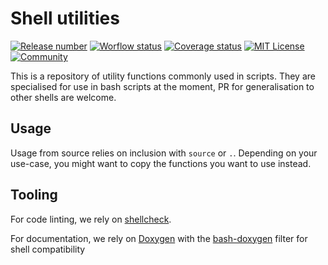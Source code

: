 # Shell utilities

[![Release number](https://shields.io/github/v/release/Ayowel/shell-utilities)](https://github.com/Ayowel/shell-utilities/releases/latest) [![Worflow status](https://shields.io/github/workflow/status/Ayowel/shell-utilities/Build)](https://github.com/Ayowel/shell-utilities/actions) [![Coverage status](https://shields.io/codecov/c/github/Ayowel/shell-utilities)](https://codecov.io/github/Ayowel/shell-utilities/) [![MIT License](https://img.shields.io/badge/license-MIT-blue.svg)](https://mit-license.org/) [![Community](https://img.shields.io/badge/Contributions-open-green.svg)](https://github.com/Ayowel/images-createrepo/pulls)

This is a repository of utility functions commonly used in scripts. They are specialised for use in bash scripts at the moment, PR for generalisation to other shells are welcome.

## Usage

Usage from source relies on inclusion with `source` or `.`. Depending on your use-case, you might want to copy the functions you want to use instead.

## Tooling

For code linting, we rely on [shellcheck](https://github.com/koalaman/shellcheck).

For documentation, we rely on [Doxygen](https://github.com/doxygen/doxygen) with the [bash-doxygen](https://github.com/Anvil/bash-doxygen) filter for shell compatibility

